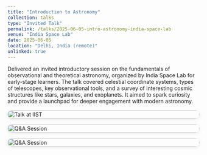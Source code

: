 ```yaml
---
title: "Introduction to Astronomy"
collection: talks
type: "Invited Talk"
permalink: /talks/2025-06-05-intro-astronomy-india-space-lab
venue: "India Space Lab"
date: 2025-06-05
location: "Delhi, India (remote)"
unlinked: true
---
```


Delivered an invited introductory session on the fundamentals of observational and theoretical astronomy, organized by India Space Lab for early-stage learners. The talk covered celestial coordinate systems, types of telescopes, key observational tools, and a survey of interesting cosmic structures like stars, galaxies, and exoplanets. It aimed to spark curiosity and provide a launchpad for deeper engagement with modern astronomy.

<section style="margin-bottom: 3rem;">

  <div style="display: grid; grid-template-columns: repeat(auto-fit, minmax(250px, 1fr)); gap: 1rem; margin-top: 1rem;">
    <img src="{{ base_path }}/images/isl_1.jpeg" alt="Talk at IIST" style="width: 100%; border-radius: 12px; box-shadow: 0 2px 8px rgba(0,0,0,0.1);">
    <img src="{{ base_path }}/images/isl_2.jpeg" alt="Q&A Session" style="width: 100%; border-radius: 12px; box-shadow: 0 2px 8px rgba(0,0,0,0.1);">
    <img src="{{ base_path }}/images/isl_3.jpeg" alt="Q&A Session" style="width: 100%; border-radius: 12px; box-shadow: 0 2px 8px rgba(0,0,0,0.1);">
  </div>
</section>